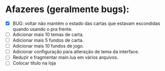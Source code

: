 # Afazeres (geralmente bugs):
- [X] BUG: voltar não mantém o estado das cartas que estavam escondidas quando usando o pra frente.
- [ ] Adicionar mais 10 temas de carta.
- [ ] Adicionar mais 5 fundos de carta.
- [ ] Adicionar mais 10 fundos de jogo.
- [ ] Adicionar configuração para alteração de tema da interface.
- [ ] Reduzir e fragmentar main.lua em vários arquivos.
- [ ] Colocar título na loja
